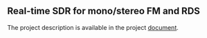 ## Real-time SDR for mono/stereo FM and RDS

The project description is available in the project [document](doc/3dy4-project-2022.pdf).
